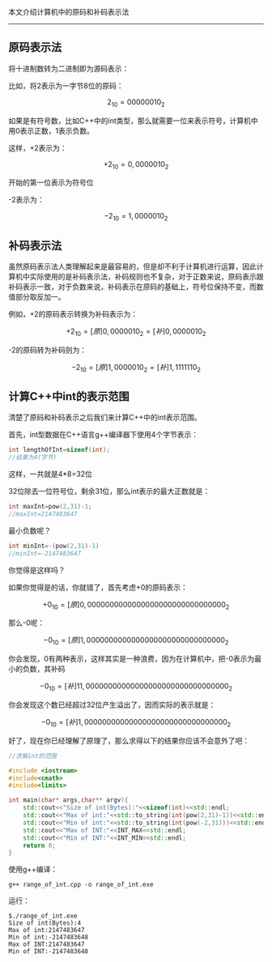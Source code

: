 本文介绍计算机中的原码和补码表示法

---

## 原码表示法

将十进制数转为二进制即为源码表示：

比如，将2表示为一字节8位的原码：

$$2_{10}=00000010_{2}$$

如果是有符号数，比如C++中的int类型，那么就需要一位来表示符号，计算机中用0表示正数，1表示负数。

这样，+2表示为：

$$+2_{10}=0,0000010_2$$

开始的第一位表示为符号位

-2表示为：

$$-2_{10}=1,0000010_2$$

## 补码表示法

虽然原码表示法人类理解起来是最容易的，但是却不利于计算机进行运算，因此计算机中实际使用的是补码表示法，补码规则也不复杂，对于正数来说，原码表示跟补码表示一致，对于负数来说，补码表示在原码的基础上，符号位保持不变，而数值部分取反加一。

例如，+2的原码表示转换为补码表示为：

$$+2_{10}=[原]0,0000010_{2}=[补]0,0000010_{2}$$

-2的原码转为补码则为：

$$-2_{10}=[原]1,0000010_{2}=[补]1,1111110_{2}$$

## 计算C++中int的表示范围

清楚了原码和补码表示之后我们来计算C++中的int表示范围。

首先，int型数据在C++语言g++编译器下使用4个字节表示：

```c++
int lengthOfInt=sizeof(int);
//结果为4(字节)
```

这样，一共就是4*8=32位

32位除去一位符号位，剩余31位，那么int表示的最大正数就是：

```c++
int maxInt=pow(2,31)-1;
//maxInt=2147483647
```

最小负数呢？

```c++
int minInt=-(pow(2,31)-1)
//minInt=-2147483647
```

你觉得是这样吗？

如果你觉得是的话，你就错了，首先考虑+0的原码表示：

$$+0_{10}=[原]0,0000000000000000000000000000000_{2}$$

那么-0呢：

$$-0_{10}=[原]1,0000000000000000000000000000000_{2}$$

你会发现，0有两种表示，这样其实是一种浪费，因为在计算机中，把-0表示为最小的负数，其补码

$$-0_{10}=[补]11,00000000000000000000000000000000_{2}​$$

你会发现这个数已经超过32位产生溢出了，因而实际的表示就是：

$$-0_{10}=[补]1,00000000000000000000000000000000_{2}$$

好了，现在你已经理解了原理了，那么求得以下的结果你应该不会意外了吧：

```c++
//求解int的范围

#include <iostream>
#include<cmath>
#include<limits>

int main(char* args,char** argv){
	std::cout<<"Size of int(Bytes):"<<sizeof(int)<<std::endl;
	std::cout<<"Max of int:"<<std::to_string(int(pow(2,31)-1))<<std::endl;
	std::cout<<"Min of int:"<<std::to_string(int(pow(-2,31)))<<std::endl;
	std::cout<<"Max of INT:"<<INT_MAX<<std::endl;
	std::cout<<"Min of INT:"<<INT_MIN<<std::endl;
	return 0;
}
```

使用g++编译：

```shell
g++ range_of_int.cpp -o range_of_int.exe
```

运行：

```shell
$./range_of_int.exe
Size of int(Bytes):4
Max of int:2147483647
Min of int:-2147483648
Max of INT:2147483647
Min of INT:-2147483648
```

